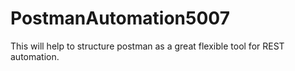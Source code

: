# PostmanAutomation5007
This will help to structure postman as a great flexible tool for REST automation. 
